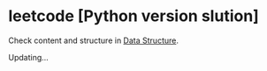 # leetcode [Python version slution]

Check content and structure in [Data Structure](https://github.com/Padfoot-Luna/leetcode-/blob/master/Data_Structure.xmind).

Updating...

